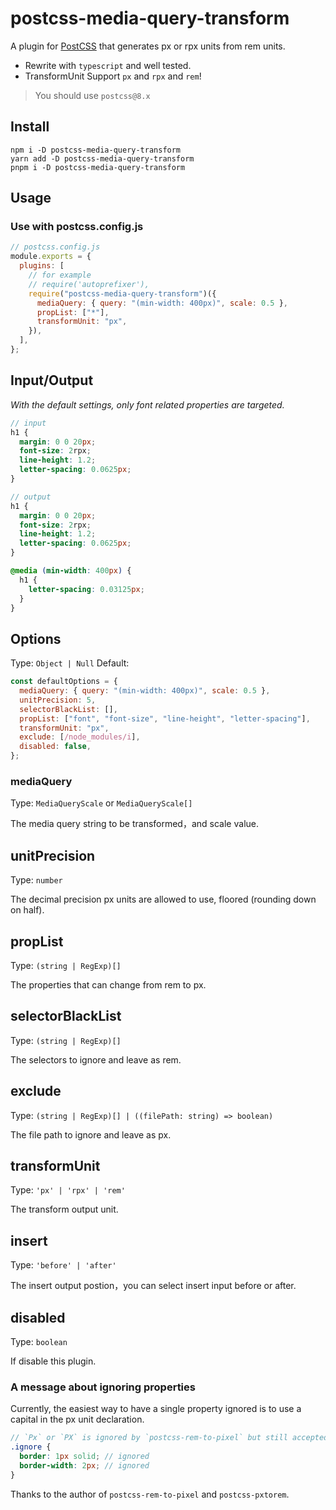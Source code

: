 # postcss-media-query-transform

A plugin for [PostCSS](https://github.com/ai/postcss) that generates px or rpx units from rem units.

- Rewrite with `typescript` and well tested.
- TransformUnit Support `px` and `rpx` and `rem`!

> You should use `postcss@8.x`

## Install

```shell
npm i -D postcss-media-query-transform
yarn add -D postcss-media-query-transform
pnpm i -D postcss-media-query-transform
```

## Usage

### Use with postcss.config.js

```js
// postcss.config.js
module.exports = {
  plugins: [
    // for example
    // require('autoprefixer'),
    require("postcss-media-query-transform")({
      mediaQuery: { query: "(min-width: 400px)", scale: 0.5 },
      propList: ["*"],
      transformUnit: "px",
    }),
  ],
};
```

## Input/Output

_With the default settings, only font related properties are targeted._

```scss
// input
h1 {
  margin: 0 0 20px;
  font-size: 2rpx;
  line-height: 1.2;
  letter-spacing: 0.0625px;
}

// output
h1 {
  margin: 0 0 20px;
  font-size: 2rpx;
  line-height: 1.2;
  letter-spacing: 0.0625px;
}

@media (min-width: 400px) {
  h1 {
    letter-spacing: 0.03125px;
  }
}
```

## Options

Type: `Object | Null`
Default:

```js
const defaultOptions = {
  mediaQuery: { query: "(min-width: 400px)", scale: 0.5 },
  unitPrecision: 5,
  selectorBlackList: [],
  propList: ["font", "font-size", "line-height", "letter-spacing"],
  transformUnit: "px",
  exclude: [/node_modules/i],
  disabled: false,
};
```

### mediaQuery

Type: `MediaQueryScale` or `MediaQueryScale[]`

The media query string to be transformed，and scale value.

## unitPrecision

Type: `number`

The decimal precision px units are allowed to use, floored (rounding down on half).

## propList

Type: `(string | RegExp)[]`

The properties that can change from rem to px.

## selectorBlackList

Type: `(string | RegExp)[]`

The selectors to ignore and leave as rem.

## exclude

Type: `(string | RegExp)[] | ((filePath: string) => boolean)`

The file path to ignore and leave as px.

## transformUnit

Type: `'px' | 'rpx' | 'rem'`

The transform output unit.

## insert

Type: `'before' | 'after'`

The insert output postion，you can select insert input before or after.

## disabled

Type: `boolean`

If disable this plugin.

### A message about ignoring properties

Currently, the easiest way to have a single property ignored is to use a capital in the px unit declaration.

```scss
// `Px` or `PX` is ignored by `postcss-rem-to-pixel` but still accepted by browsers
.ignore {
  border: 1px solid; // ignored
  border-width: 2px; // ignored
}
```

Thanks to the author of `postcss-rem-to-pixel` and `postcss-pxtorem`.
